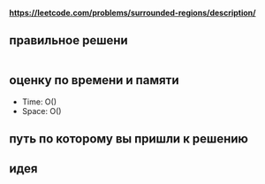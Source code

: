 **https://leetcode.com/problems/surrounded-regions/description/**

## правильное решени
```python
```

## оценку по времени и памяти
- Time: O()
- Space: O()

## путь по которому вы пришли к решению

## идея